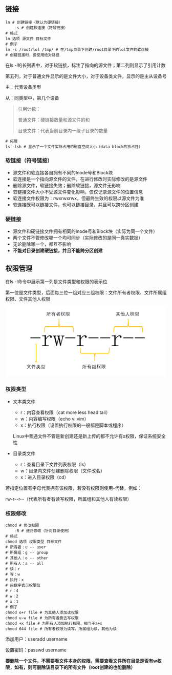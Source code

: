 ## 链接

~~~shell
ln # 创建链接（默认为硬链接）
	-s # 创建软连接（符号链接）
# 格式
ln 选项 源文件 目标文件
# 例子
ln -s /root/lol /tmp/ # 在/tmp目录下创建/root目录下的lol文件的软连接
# 创建链接时，要使用绝对路径
~~~

在ls -l的长列表中，对于软链接，标注了指向的源文件；第二列则显示了引用计数

第五列，对于普通文件显示的是文件大小，对于设备类文件，显示的是主从设备号

主：代表设备类型

从：同类型中，第几个设备

>   引用计数：
>
>   普通文件：硬链接数量和源文件的和
>
>   目录文件：代表当前目录内一级子目录的数量

~~~shell
# 拓展
ls -lsh # 显示了一个文件实际占用的磁盘空间大小（data block的独占性）
~~~

### 软链接（符号链接）

*   源文件和软连接各自拥有不同的Inode号和Block块
*   软连接是一个指向源文件的文件，在进行修改时实际修改的是源文件
*   删除源文件，软链接失效；删除软链接，源文件无影响
*   软链接文件大小不受源文件变化影响，仅仅记录源文件的位置信息
*   软连接文件权限为：rwxrwxrwx，但最终生效的权限以源文件为准
*   软连接既可以链接文件，也可以链接目录，并且可以跨分区创建

### 硬链接

*   源文件和硬链接文件拥有相同的Inode号和Block块（实际为同一个文件）
*   两个文件不管修改哪一个均可同步（实际修改的是同一真实数据）
*   无论删除哪一个，都互不影响
*   **不能对目录创建硬链接，并且不能跨分区创建**

## 权限管理

在ls -l命令中展示第一列是文件类型和权限的表示位

第一位是文件类型，后面每三位一组对应三组权限：文件所有者权限、文件所属组权限、文件其他人权限

![权限位](权限位.png)

### 权限类型

*   文本类文件

    *   r：内容查看权限（cat more less head tail）
    *   w：内容编写权限（echo vi vim）
    *   x：执行权限（设置执行权限的一般都是脚本或程序）

    Linux中普通文件不管是新创建还是新上传的都不允许有x权限，保证系统安全性

*   目录类文件

    *   r：查看目录下文件列表权限（ls）
    *   w：目录内文件创建删除权限（文件改名）
    *   x：进入目录权限（cd）

若指定位置有字母代表拥有该权限，若没有权限则使用-代替，例如：

rw-r--r--（代表所有者有读写权限，所属组和其他人有读权限）

### 权限修改

~~~shell
chmod # 修改权限
	-R # 递归修改（针对目录使用）
# 格式
chmod 选项 权限类型 目标文件
# 所有者：u -- user
# 所属组：g -- group
# 其他人：o -- other
# 所有人：a -- all
# 读：r
# 写：w
# 执行：x
# 用数字表示权限位
# r：4
# w：2
# x：1
# 例子
chmod o+r file # 为其他人添加读权限
chmod u-w file # 为所有者删去写权限
chmod +x file # 为所有人添加执行权限，相当于a+x
chmod 644 file # 所有者权限为读写，所属组为读，其他为读
~~~

添加用户：useradd username

设置密码：passwd username

**要删除一个文件，不需要看文件本身的权限，需要查看文件所在目录是否有w权限，如有，则可删除该目录下的所有文件（root创建的也能删除）**


